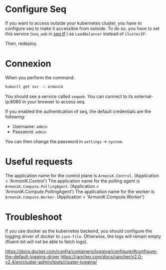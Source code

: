 <!-- TODO: reorganize -->

# Configure Seq

If you want to access outside your kubernetes cluster, you have to configure seq to make it accessible from outside.
To do so, you have to set this service (`seq_web` in [seq.tf](../old/armonik-deployments/armonik/modules/armonik-components/seq.tf#L92) ) as `LoadBalancer` instead of `ClusterIP`.

Then, redeploy.

# Connexion

When you perform the command:
```bash
kubectl get svc -n armonik
```
You should see a service called `seqweb`. You can connect to its external-ip:8080 in your browser to access seq.

If you enabled the authentication of seq, the default credentials are the following:
- Username: `admin`
- Password: `admin`

You can then change the password in `settings` -> `system`.

# Useful requests

The application name for the control plane is `ArmoniK.Control`. (Application = 'ArmoniK.Control')
The application name for the polling agent is `ArmoniK.Compute.PollingAgent`. (Application = 'ArmoniK.Compute.PollingAgent')
The application name for the worker is `ArmoniK.Compute.Worker`. (Application = 'ArmoniK.Compute.Worker')

# Troubleshoot

If you use docker as the kubernetes backend, you should configure the logging driver of docker to `json-file`.
Otherwise, the logs will remain empty (fluent-bit will not be able to fetch logs).

https://docs.docker.com/config/containers/logging/configure/#configure-the-default-logging-driver
https://rancher.com/docs/rancher/v2.0-v2.4/en/cluster-admin/tools/cluster-logging/
